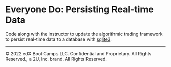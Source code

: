 # Everyone Do: Persisting Real-time Data

Code along with the instructor to update the algorithmic trading framework to persist real-time data to a database with [sqlite3](https://docs.python.org/3/library/sqlite3.html).

---

© 2022 edX Boot Camps LLC. Confidential and Proprietary. All Rights Reserved., a 2U, Inc. brand. All Rights Reserved.

